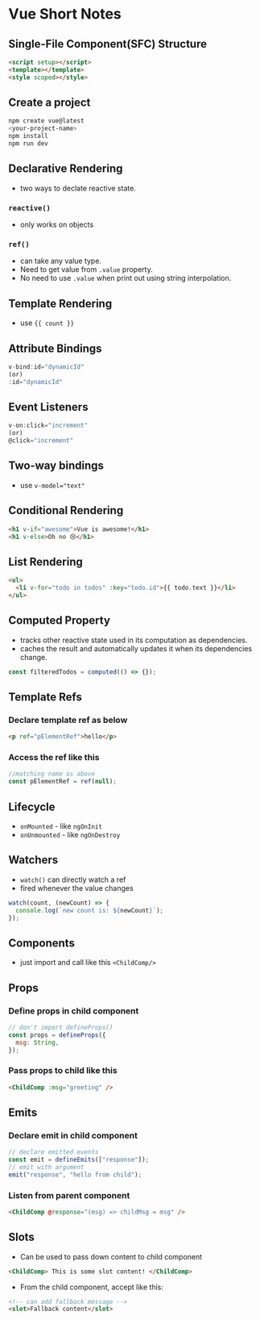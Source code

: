 # Vue Short Notes

## Single-File Component(SFC) Structure

```html
<script setup></script>
<template></template>
<style scoped></style>
```

## Create a project

```bash
npm create vue@latest
<your-project-name>
npm install
npm run dev
```

## Declarative Rendering

- two ways to declate reactive state.

### `reactive()`

- only works on objects

### `ref()`

- can take any value type.
- Need to get value from `.value` property.
- No need to use `.value` when print out using string interpolation.

## Template Rendering

- use `{{ count }}`

## Attribute Bindings

```js
v-bind:id="dynamicId"
(or)
:id="dynamicId"
```

## Event Listeners

```js
v-on:click="increment"
(or)
@click="increment"
```

## Two-way bindings

- use `v-model="text"`

## Conditional Rendering

```html
<h1 v-if="awesome">Vue is awesome!</h1>
<h1 v-else>Oh no 😢</h1>
```

## List Rendering

```html
<ul>
  <li v-for="todo in todos" :key="todo.id">{{ todo.text }}</li>
</ul>
```

## Computed Property

- tracks other reactive state used in its computation as dependencies.
- caches the result and automatically updates it when its dependencies change.

```js
const filteredTodos = computed(() => {});
```

## Template Refs

### Declare template ref as below

```html
<p ref="pElementRef">hello</p>
```

### Access the ref like this

```js
//matching name as above
const pElementRef = ref(null);
```

## Lifecycle

- `onMounted` - like `ngOnInit`
- `onUnmounted` - like `ngOnDestroy`

## Watchers

- `watch()` can directly watch a ref
- fired whenever the value changes

```js
watch(count, (newCount) => {
  console.log(`new count is: ${newCount}`);
});
```

## Components

- just import and call like this `<ChildComp/>`

## Props

### Define props in child component

```js
// don't import defineProps()
const props = defineProps({
  msg: String,
});
```

### Pass props to child like this

```html
<ChildComp :msg="greeting" />
```

## Emits

### Declare emit in child component

```js
// declare emitted events
const emit = defineEmits(["response"]);
// emit with argument
emit("response", "hello from child");
```

### Listen from parent component

```html
<ChildComp @response="(msg) => childMsg = msg" />
```

## Slots

- Can be used to pass down content to child component

```html
<ChildComp> This is some slot content! </ChildComp>
```

- From the child component, accept like this:

```html
<!-- can add fallback message -->
<slot>Fallback content</slot>
```
